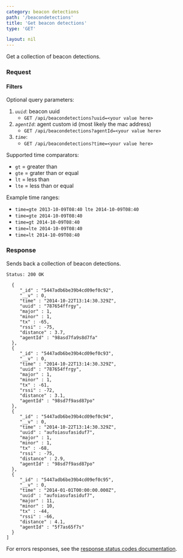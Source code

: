 ```yaml
---
category: beacon detections
path: '/beacondetections'
title: 'Get beacon detections'
type: 'GET'

layout: nil
---
```


Get a collection of beacon detections.

### Request

#### Filters

Optional query parameters:

1. *```uuid```*: beacon uuid
    - ```GET /api/beacondetections?uuid=<your value here>```
1. *```agentId```*: agent custom id (most likely the mac address)
    - ```GET /api/beacondetections?agentId=<your value here>```
1. *```time```*:
    - ```GET /api/beacondetections?time=<your value here>```

Supported time comparators:

   - ```gt``` = greater than
   - ```gte``` = grater than or equal
   - ```lt``` = less than
   - ```lte``` = less than or equal
 
Example time ranges:

  - ```time=gte 2013-10-09T08:40 lte 2014-10-09T08:40```
  - ```time=gte 2014-10-09T08:40```
  - ```time=gt 2014-10-09T08:40```
  - ```time=lte 2014-10-09T08:40```
  - ```time=lt 2014-10-09T08:40```


### Response

Sends back a collection of beacon detections.

```Status: 200 OK```
```[
  {
     "_id" : "5447adb6be39b4cd09ef0c92",
     "__v" : 0,
     "time" : "2014-10-22T13:14:30.329Z",
     "uuid" : "787654ffrgy",
     "major" : 1,
     "minor" : 1,
     "tx" : -65,
     "rssi" : -75,
     "distance" : 3.7,
     "agentId" : "98asd7fa9s8d7fa"
  },
  {
     "_id" : "5447adb6be39b4cd09ef0c93",
     "__v" : 0,
     "time" : "2014-10-22T13:14:30.329Z",
     "uuid" : "787654ffrgy",
     "major" : 1,
     "minor" : 1,
     "tx" : -61,
     "rssi" : -72,
     "distance" : 3.1,
     "agentId" : "98sd7f9asd87po"
  },
  {
     "_id" : "5447adb6be39b4cd09ef0c94",
     "__v" : 0,
     "time" : "2014-10-22T13:14:30.329Z",
     "uuid" : "aufoiasufasiduf7",
     "major" : 1,
     "minor" : 1,
     "tx" : -68,
     "rssi" : -75,
     "distance" : 2.9,
     "agentId" : "98sd7f9asd87po"
  },
  {
     "_id" : "5447adb6be39b4cd09ef0c95",
     "__v" : 0,
     "time" : "2014-01-01T00:00:00.000Z",
     "uuid" : "aufoiasufasiduf7",
     "major" : 11,
     "minor" : 10,
     "tx" : -44,
     "rssi" : -66,
     "distance" : 4.1,
     "agentId" : "5f7as65f7s"
  }
]
```

For errors responses, see the [response status codes documentation](#response-status-codes).
